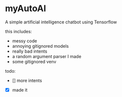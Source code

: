 # myAutoAI

A simple artificial intelligence chatbot using Tensorflow

this includes:
+ messy code
+ annoying gitignored models
+ really bad intents
+ a random argument parser I made
+ some gitignored venv

todo:
- [] more intents
- [X] made it
